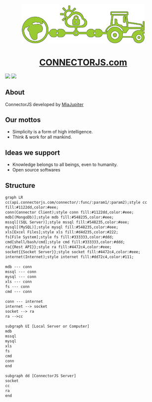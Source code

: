 <p align="center">
<a href="https://connectorjs.com" _target="blank">
  <img src="../images/connectjs-logo.png"  width="400" alt="connectorjs.com" >
</a>
  
</p>
<a href="https://connectorjs.com" _target="blank">
  <h1 align="center">CONNECTORJS.com</h1>
</a>

[![](https://img.shields.io/badge/%F0%9F%8C%90%20Powered_by-miajupiter.com-blueviolet?style=flat&labelColor=%23323232)](https://miajupiter.com) [![](https://img.shields.io/github/followers/miajupiter?label=MiaJupiter&logo=github)](https://github.com/miajupiter)


## About

ConnectorJS developed by [MiaJupiter](https://miajupiter.com)


## Our mottos

- Simplicity is a form of high intelligence.
- Think & work for all mankind.


## Ideas we support

- Knowledge belongs to all beings, even to humanity.
- Open source softwares

## Structure

```mermaid
graph LR
cc(api.connectorjs.com/connector/:func/:param1/:param2);style cc fill:#1122dd,color:#eee;
conn(Connector Client);style conn fill:#1122dd,color:#eee;
mdb[(MongoDb)];style mdb fill:#548235,color:#eee;
mssql[(SQL Server)];style mssql fill:#548235,color:#eee;
mysql[(MySQL)];style mysql fill:#548235,color:#eee;
xls[Excel Files];style xls fill:#d4d235,color:#222;
fs[File System];style fs fill:#333333,color:#ddd;
cmd[shell/bash/cmd];style cmd fill:#333333,color:#ddd;
ra{{Rest API}};style ra fill:#4472c4,color:#eee;
socket{{Socket Server}};style socket fill:#4472c4,color:#eee;
internet(Internet);style internet fill:#dd72c4,color:#111;

mdb --- conn
mssql --- conn
mysql --- conn
xls --- conn
fs --- conn
cmd --- conn

conn --- internet
internet --> socket
socket --> ra
ra -->cc

subgraph UI [Local Server or Computer]
mdb
mssql
mysql
xls
fs
cmd
conn
end

subgraph dd [ConnectorJS Server]
socket
cc
ra
end

```
